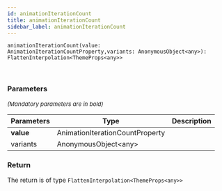 ```yaml
---
id: animationIterationCount
title: animationIterationCount
sidebar_label: animationIterationCount
---
```


```tsx
animationIterationCount(value: AnimationIterationCountProperty,variants: AnonymousObject<any>): FlattenInterpolation<ThemeProps<any>>
```
<br/>



### Parameters

<font size="2"><i>(Mandatory parameters are in bold)</i></font>

| Parameters | Type | Description |
| --------- | ---- | ----------- |
| **value** | AnimationIterationCountProperty |  |
| variants | AnonymousObject<any\> |  |


### Return



The return is of type <code>FlattenInterpolation<ThemeProps<any\>\></code>